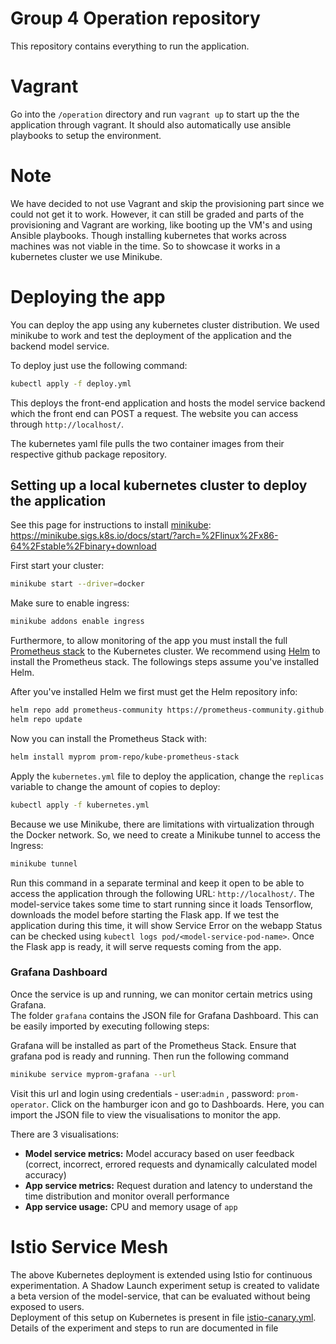 # Group 4 Operation repository
This repository contains everything to run the application.

# Vagrant
Go into the `/operation` directory and run `vagrant up` to start up the the application through vagrant. It should also automatically use ansible playbooks to setup the environment.

# Note
We have decided to not use Vagrant and skip the provisioning part since we could not get it to work. However, it can still be graded and parts of the provisioning and Vagrant are working, like booting up the VM's and using Ansible playbooks. Though installing kubernetes that works across machines was not viable in the time. So to showcase it works in a kubernetes cluster we use Minikube.

# Deploying the app
You can deploy the app using any kubernetes cluster distribution. We used minikube to work and test the deployment of the application and the backend model service. 

To deploy just use the following command:

```bash
kubectl apply -f deploy.yml
```

This deploys the front-end application and hosts the model service backend which the front end can POST a request. The website you can access through `http://localhost/`.

The kubernetes yaml file pulls the two container images from their respective github package repository.

## Setting up a local kubernetes cluster to deploy the application
See this page for instructions to install [minikube](https://minikube.sigs.k8s.io/docs/): https://minikube.sigs.k8s.io/docs/start/?arch=%2Flinux%2Fx86-64%2Fstable%2Fbinary+download

First start your cluster:

```bash
minikube start --driver=docker
```

Make sure to enable ingress:
```bash
minikube addons enable ingress
```

Furthermore, to allow monitoring of the app you must install the full [Prometheus stack](https://artifacthub.io/packages/helm/prometheus-community/kube-prometheus-stack) to the Kubernetes cluster. We recommend using [Helm](https://helm.sh/) to install the Prometheus stack. The followings steps assume you've installed Helm.

After you've installed Helm we first must get the Helm repository info:

```bash
helm repo add prometheus-community https://prometheus-community.github.io/helm-charts
helm repo update
```

Now you can install the Prometheus Stack with:

```bash
helm install myprom prom-repo/kube-prometheus-stack
```

Apply the `kubernetes.yml` file to deploy the application, change the `replicas` variable to change the amount of copies to deploy:

```bash
kubectl apply -f kubernetes.yml
```

Because we use Minikube, there are limitations with virtualization through the Docker network. So, we need to create a Minikube tunnel to access the Ingress:

```bash
minikube tunnel
```

Run this command in a separate terminal and keep it open to be able to access the application through the following URL: `http://localhost/`. The model-service takes some time to start running since it loads Tensorflow, downloads the model before starting the Flask app. If we test the application during this time, it will show Service Error on the webapp
Status can be checked using ```kubectl logs pod/<model-service-pod-name>```. Once the Flask app is ready, it will serve requests coming from the app.

### Grafana Dashboard

Once the service is up and running, we can monitor certain metrics using Grafana. \
The folder `grafana` contains the JSON file for Grafana Dashboard. This can be easily imported by executing following steps:

Grafana will be installed as part of the Prometheus Stack. Ensure that grafana pod is ready and running. Then run the following command

```bash
minikube service myprom-grafana --url
```

Visit this url and login using credentials - user:`admin` , password: `prom-operator`. Click on the hamburger icon and go to Dashboards. Here, you can import the JSON file to view the visualisations to monitor the app.

There are 3 visualisations:
- **Model service metrics:** Model accuracy based on user feedback (correct, incorrect, errored requests and dynamically calculated model accuracy)
- **App service metrics:** Request duration and latency to understand the time distribution and monitor overall performance 
- **App service usage:** CPU and memory usage of `app`

# Istio Service Mesh

The above Kubernetes deployment is extended using Istio for continuous experimentation. A Shadow Launch experiment setup is created to validate a beta version of the model-service, that can be evaluated without being exposed to users. \
Deployment of this setup on Kubernetes is present in file [istio-canary.yml](https://github.com/Release-Engineering-4/operation/blob/main/operation/kubernetes/istio-canary.yml "istio-canary.yml"). Details of the experiment and steps to run are documented in file